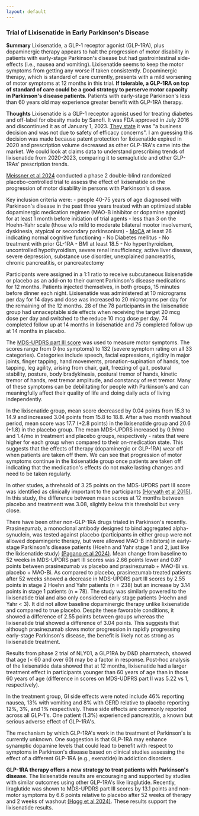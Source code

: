 ```yaml
---
layout: default
---
```


### Trial of Lixisenatide in Early Parkinson's Disease

**Summary** 
Lixisenatide, a GLP-1 receptor agonist (GLP-1RA), plus dopaminergic therapy appears to halt the progression of motor disability in patients with early-stage Parkinson's disease but had gastrointestinal side-effects (i.e., nausea and vomiting). Lixisenatide seems to keep the motor symptoms from getting any worse if taken consistently. Dopaminergic therapy, which is standard of care currently, presents with a mild worsening of motor symptoms at 12 months in this trial. **If tolerable, a GLP-1RA on top of standard of care could be a good strategy to perserve motor capacity in Parkinson's disease patients**. Patients with early-stage Parkinson's less than 60 years old may experience greater benefit with GLP-1RA therapy. 

**Thoughts**
Lixisenatide is a GLP-1 receptor agonist used for treating diabetes and off-label for obesity made by Sanofi. It was FDA approved in July 2016 and discontinued it as of January 1, 2023. [They state](https://professionals.optumrx.com/content/dam/optum3/professional-optumrx/news/rxnews/drug-withdrawls/drugwithdrawal_adlyxin_2023-0117.pdf) it was "a business decision and was not due to safety of efficacy concerns". I am guessing this decision was made because patent protection for lixisenatide expired in 2020 and prescription volume decreased as other GLP-1RA's came into the market. We could look at claims data to understand prescribing trends of lixisenatide from 2020-2023, comparing it to semaglutide and other GLP-1RAs' prescription trends. 

[Meissner et al 2024](https://pubmed.ncbi.nlm.nih.gov/38598572/) conducted a phase 2 double-blind randomized placebo-controlled trial to assess the effect of lixisenatide on the progression of motor disability in persons with Parkinson's disease. 

Key inclusion criteria were: 
	- people 40-75 years of age diagnosed with Parkinson's disease in the past three years treated with an optimized stable dopaminergic medication regimen (MAO-B inhibitor or dopamine agonist) for at least 1 month before initiation of trial agents
	- less than 3 on the Hoehn-Yahr scale (those w/o mild to moderate bilateral mootor involvement, dyskinesia, atypical or secondary parkinsonism)
	- [MoCA](https://geriatrictoolkit.missouri.edu/cog/MoCA-8.3-English-Test-2018-04.pdf) at least 26 indicating normal cognitive functioning
	- No Diabetes mellitus 
	- No treatment with prior GL-1RA
	- BMI at least 18.5
	- No hyperthyroidism, uncontrolled hypothyroidism, severe renal insufficiency, active liver disease, severe depression, substance use disorder, unexplained pancreatitis, chronic pancreatitis, or pancreatectomy


Participants were assigned in a 1:1 ratio to receive subcutaneous lixisenatide or placebo as an add-on to their current Parkinson's disease medications for 12 months. Patients injected themselves, in both groups, 15 minutes before dinner each night. Lixisenatide was administered at 10 micrograms per day for 14 days and dose was increased to 20 micrograms per day for the remaining of the 12 months. 28 of the 78 participants in the lixisenatide group had unnaceptable side effects when receiving the target 20 mcg dose per day and switched to the reduce 10 mcg dose per day. 74 completed follow up at 14 months in lixisenatide and 75 completed follow up at 14 months in placebo. 

The [MDS-UPDRS part III score](https://www.movementdisorders.org/MDS-Files1/PDFs/Rating-Scales/MDS-UPDRS_English_FINAL.pdf) was used to measure motor symptoms. The scores range from 0 (no symptoms) to 132 (severe symptom rating on all 33 categories). Categories include speech, facial expressions, rigidity in major joints, finger tapping, hand movements, pronation-supination of hands, toe tapping, leg agility, arising from chair, gait, freezing of gait, postural stability, posture, body bradykinesia, postural tremor of hands, kinetic tremor of hands, rest tremor amplitude, and constancy of rest tremor. Many of these symptoms can be debilitating for people with Parkinson's and can meaningfully affect their quality of life and doing daily acts of living independently. 

In the lixisenatide group, mean score decreased by 0.04 points from 15.3 to 14.9 and increased 3.04 points from 15.8 to 18.8. After a two month washout period, mean score was 17.7 (+2.8 points) in the lixisenatide group and 20.6 (+1.8) in the placebo group. The mean MDS-UPDRS increased by 0.9/mo and 1.4/mo in treatment and placebo groups, respectively - rates that were higher for each group when compared to their on-medication state. This suggests that the effects of therapy (dopaminergic or GLP-1RA) wear off when patients are taken off them. We can see that progression of motor symptoms continue in the lixisenatide group once patients are taken off indicating that the medication's effects do not make lasting changes and need to be taken regularly. 

In other studes, a threhsold of 3.25 points on the MDS-UPDRS part III score was identified as clinically important to the participants [(Horvath et al 2015)](https://pubmed.ncbi.nlm.nih.gov/26578041/). In this study, the difference between mean scores at 12 months between placebo and treatmentt was 3.08, slightly below this threshold but very close. 

There have been other non-GLP-1RA drugs trialed in Parkinson's recently. Prasinezumab, a monoclonal antibody designed to bind aggregated alpha-synuclein, was tested against placebo (participants in either group were not allowed dopamingeric therapy, but were allowed MAO-B inhibitors) in early-stage Parkinson's disease patients (Hoehn and Yahr stage 1 and 2, just like the lixisenatide study) [(Pagano et al 2024)](https://www.nature.com/articles/s41591-024-02886-y). Mean change from baseline to 52 weeks in MDS-UPDRS part III scores was 2.66 points lower and 0.87 points between prasinezumab vs placebo and prasinezumab + MAO-Bi vs. placebo + MAO-Bi. As compared to placebo, prasinezumab treated patients after 52 weeks showed a decrease in MDS-UPDRS part III scores by 2.55 points in stage 2 Hoehn and Yahr patients (n = 238) but an increase by 3.14 points in stage 1 patients (n = 78). The study was similarly powered to the lixisenatide trial and also only considered early stage patients (Hoehn and Yahr < 3). It did not allow baseline dopaminergic therapy unlike lixisenatide and compared to true placebo. Despite these favorable conditions, it showed a difference of 2.55 points between groups whereas the lixisenatide trial showed a difference of 3.04 points. This suggests that although prasinezumab slows motor progression in rapidly progressing early-stage Parkinson's disease, the benefit is likely not as strong as lixisenatide treatment.  

Results from phase 2 trial of NLY01, a GLP1RA by D&D pharmatech, showed that age (< 60 and over 60) may be a factor in response. Post-hoc analysis of the lixisenatide data showed that at 12 months, lixisenatide had a larger treatment effect in participants younger than 60 years of age than in those 60 years of age (difference in scores on MDS-UDPRS part II was 5.22 vs 1, respectively). 

In the treatment group, GI side effects were noted include 46% reporting nausea, 13% with vomiting and 8% with GERD relative to placebo reporting 12%, 3%, and 1% respectively. These side effects are commonly reported across all GLP-1's. One patient (1.3%) experienced pancreatitis, a known but serious adverse effect of GLP-1RA's.  

The mechanism by which GLP-1RA's work in the treatment of Parkinson's is currently unknown. One suggestion is that GLP-1RA may enhance synamptic dopamine levels that could lead to benefit with respect to symptoms in Parkinson's disease based on clinical studies assessing the effect of a different GLP-1RA (e.g., exenatide) in addiction disorders. 

**GLP-1RA therapy offers a new strategy to treat patients with Parkinson's disease.** The lixisenatide results are encouraging and supported by studies with similar outcomes using other GLP-1RA's like liraglutide. Recently, liraglutide was shown to MDS-UPDRS part III scores by 13.1 points and non-motor symptoms by 6.6 points relative to placebo after 52 weeks of therapy and 2 weeks of washout [(Hogg et al 2024)](https://papers.ssrn.com/sol3/papers.cfm?abstract_id=4212371). These results support the lixisenatide results. 


<!-- Open questions include: Does the effect of lixisenatide persist with longer exposure (> 1 year) and at other (later) stages of Parkinson's? Does lixisenatide have a long-lasting effect? We may need a longer wash out. Does this scale to different ethnicities and populations of people? What is the optimal dose - only one dose was tested? -->

<!-- This trial considered participants early in the course of their disease and already had a positive response to dopaminergic medications - a group of individuals who may benefit from a neuroprotective agent such as lixisenatide. In trials that recruited newly diagnosed treatment-naive patients, one-third of them began receiving treatment for symptoms within one year of follow up which introduced a confounding factor in interpretating trial results. -->




